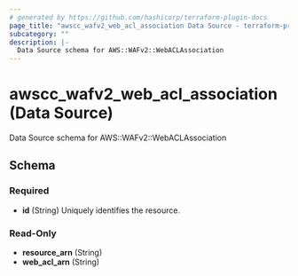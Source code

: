 ```yaml
---
# generated by https://github.com/hashicorp/terraform-plugin-docs
page_title: "awscc_wafv2_web_acl_association Data Source - terraform-provider-awscc"
subcategory: ""
description: |-
  Data Source schema for AWS::WAFv2::WebACLAssociation
---
```


# awscc_wafv2_web_acl_association (Data Source)

Data Source schema for AWS::WAFv2::WebACLAssociation



<!-- schema generated by tfplugindocs -->
## Schema

### Required

- **id** (String) Uniquely identifies the resource.

### Read-Only

- **resource_arn** (String)
- **web_acl_arn** (String)



